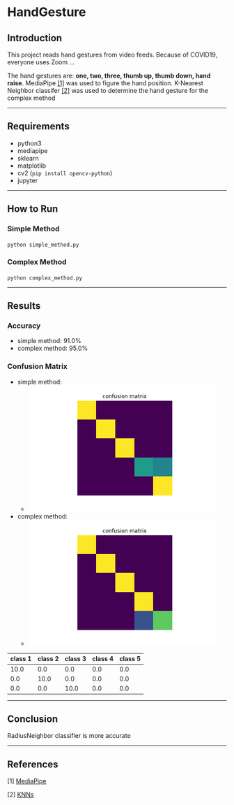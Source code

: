 # HandGesture

## Introduction

This project reads hand gestures from video feeds. Because of COVID19, everyone uses Zoom ...

The hand gestures are: **one, two, three, thumb up, thumb down, hand raise**.  MediaPipe [[1]](#References) was used to figure the hand position. K-Nearest Neighbor classifer [[2]](#References) was used to determine the hand gesture for the complex method

---

## Requirements

- python3
- mediapipe
- sklearn
- matplotlib
- cv2 (`pip install opencv-python`)
- jupyter

---

## How to Run

### Simple Method

`python simple_method.py`

### Complex Method

`python complex_method.py`

---

## Results

### Accuracy

- simple method: 91.0%
- complex method: 95.0%

### Confusion Matrix

- simple method:
  - ![simple_confusion](simple_confusion.png)
- complex method:
  - ![complex_confusion](complex_confusion.png)

|class 1|class 2|class 3|class 4|class 5|
|-------|-------|-------|-------|-------|
|10.0   |0.0    |0.0    |0.0    |0.0    |
|0.0    |10.0   |0.0    |0.0    |0.0    |
|0.0    |0.0    |10.0   |0.0    |0.0    |

---

## Conclusion

RadiusNeighbor classifier is more accurate

---

## References

[1] [MediaPipe](https://google.github.io/mediapipe/)

[2] [KNNs](https://scikit-learn.org/stable/modules/neighbors.html)